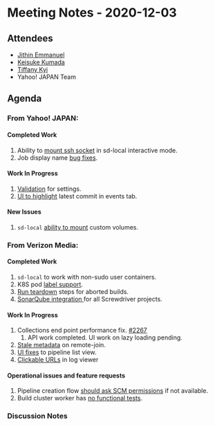 # Meeting Notes - 2020-12-03

## Attendees

- [Jithin Emmanuel](https://github.com/jithine)
- [Keisuke Kumada](https://github.com/kumada626)
- [Tiffany Kyi](https://github.com/tkyi)
- Yahoo! JAPAN Team

## Agenda

### From Yahoo! JAPAN:

#### Completed Work

1. Ability to [mount ssh socket](https://github.com/screwdriver-cd/sd-local/pull/50) in sd-local interactive mode.
2. Job display name [bug fixes](https://github.com/screwdriver-cd/screwdriver/issues/2273). 


#### Work In Progress 

1. [Validation](https://github.com/screwdriver-cd/screwdriver/issues/2051) for settings.
2. [UI to highlight](https://github.com/screwdriver-cd/screwdriver/issues/2168#issuecomment-721522525) latest commit in events tab.


#### New Issues
1. `sd-local`  [ability to mount](https://github.com/screwdriver-cd/screwdriver/issues/2294) custom volumes.


### From Verizon Media:

#### Completed Work

1. `sd-local` to work with non-sudo user containers.
2. K8S pod [label support](https://github.com/screwdriver-cd/screwdriver/issues/2265).
3. [Run teardown](https://github.com/screwdriver-cd/screwdriver/issues/1125) steps for aborted builds.
4. [SonarQube integration ](https://github.com/screwdriver-cd/screwdriver/issues/2288)for all Screwdriver projects.

#### Work In Progress 

1. Collections end point performance fix. [#2267](https://github.com/screwdriver-cd/screwdriver/issues/2267)
   1.   API work completed. UI work on lazy loading pending.
2. [Stale metadata](https://github.com/screwdriver-cd/screwdriver/issues/2278) on remote-join.
3. [UI fixes](https://github.com/screwdriver-cd/screwdriver/issues/2124) to pipeline list view.
4. [Clickable URLs](https://github.com/screwdriver-cd/screwdriver/issues/1826) in log viewer


#### Operational issues and feature requests

1. Pipeline creation flow [should ask SCM permissions](https://github.com/screwdriver-cd/screwdriver/issues/2289) if not available.
2. Build cluster worker has [no functional tests](https://github.com/screwdriver-cd/screwdriver/issues/2281).
 
### Discussion Notes

